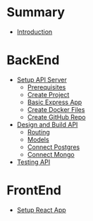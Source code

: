 # Summary


- [Introduction](./intro/intro.md)
# BackEnd
- [Setup API Server](./chapter_1/setup_api_server.md)
    - [Prerequisites](./chapter_1/prerequisites.md)
    - [Create Project](./chapter_1/create_project.md)
    - [Basic Express App](./chapter_1/basic_express_app.md)
    - [Create Docker Files](./chapter_1/docker_files.md)
    - [Create GitHub Repo](./chapter_1/github_repo.md)
- [Design and Build API](./chapter_2/api_design.md)
    - [Routing](./chapter_2/routing.md)
    - [Models]()
    - [Connect Postgres]()
    - [Connect Mongo]()
- [Testing API]()
# FrontEnd
- [Setup React App]()